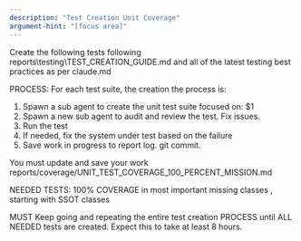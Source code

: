 ```yaml
---
description: "Test Creation Unit Coverage"
argument-hint: "[focus area]"
---
```


Create the following tests following reports\testing\TEST_CREATION_GUIDE.md
and all of the latest testing best practices as per claude.md

PROCESS:
For each test suite, the creation the process is:
1) Spawn a sub agent to create the unit test suite focused on: $1
2) Spawn a new sub agent to audit and review the test. Fix issues.
3) Run the test
4) If needed, fix the system under test based on the failure
5) Save work in progress to report log. git commit.

You must update and save your work
reports/coverage/UNIT_TEST_COVERAGE_100_PERCENT_MISSION.md

NEEDED TESTS:
100% COVERAGE in most important missing classes , starting with SSOT classes

MUST Keep going and repeating the entire test creation PROCESS until ALL NEEDED tests are created. Expect this to take at least 8 hours.

